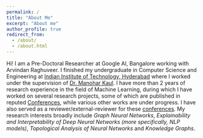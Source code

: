 ```yaml
---
permalink: /
title: "About Me"
excerpt: "About me"
author_profile: true
redirect_from: 
  - /about/
  - /about.html
---
```


Hi! I am a Pre-Doctoral Researcher at Google AI, Bangalore working with Arvindan Raghuveer. I finished my undergraduate in Computer Science and Engineering at [Indian Institute of Technology, Hyderabad](https://www.iith.ac.in/) where I worked  under the supervision of [Dr. Manohar Kaul](https://www.iith.ac.in/~mkaul/). I have more than 2 years of research experience in the field of Machine Learning, during which I have worked on several research projects, some of which are published in reputed [Conferences](https://chauhanjatin10.github.io/publications/), while various other works are under progress. I have also served as a reviewer/external-reviewer for these [conferences](https://chauhanjatin10.github.io/service/). My research interests broadly include *Graph Neural Networks*, *Explainability and Interpretability of Deep Neural Networks (more specifically, NLP models)*, *Topological Analysis of Neural Networks* and *Knowledge Graphs*.